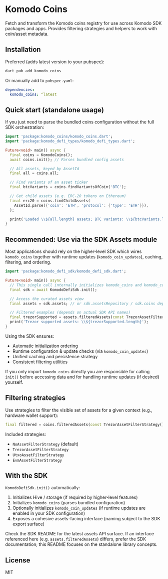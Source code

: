 # Komodo Coins

Fetch and transform the Komodo coins registry for use across Komodo SDK packages and apps. Provides filtering strategies and helpers to work with coin/asset metadata.

## Installation

Preferred (adds latest version to your pubspec):

```sh
dart pub add komodo_coins
```

Or manually add to `pubspec.yaml`:

```yaml
dependencies:
  komodo_coins: ^latest
```

## Quick start (standalone usage)

If you just need to parse the bundled coins configuration without the full SDK orchestration:

```dart
import 'package:komodo_coins/komodo_coins.dart';
import 'package:komodo_defi_types/komodo_defi_types.dart';

Future<void> main() async {
  final coins = KomodoCoins();
  await coins.init(); // Parses bundled config assets

  // All assets, keyed by AssetId
  final all = coins.all;

  // Find variants of an asset ticker
  final btcVariants = coins.findVariantsOfCoin('BTC');

  // Get child assets (e.g. ERC‑20 tokens on Ethereum)
  final erc20 = coins.findChildAssets(
    AssetId.parse({'coin': 'ETH', 'protocol': {'type': 'ETH'}}),
  );

  print('Loaded \\${all.length} assets; BTC variants: \\${btcVariants.length}; ERC20 children: \\${erc20.length}');
}
```

## Recommended: Use via the SDK Assets module

Most applications should rely on the higher-level SDK which wires `komodo_coins` together with runtime updates (`komodo_coin_updates`), caching, filtering, and ordering.

```dart
import 'package:komodo_defi_sdk/komodo_defi_sdk.dart';

Future<void> main() async {
  // This single call internally initializes komodo_coins and komodo_coin_updates (when enabled)
  final sdk = await KomodoDefiSdk.init();

  // Access the curated assets view
  final assets = sdk.assets; // or sdk.assetsRepository / sdk.coins depending on exposed API

  // Filtered examples (depends on actual SDK API names)
  final trezorSupported = assets.filteredAssets(const TrezorAssetFilterStrategy());
  print('Trezor supported assets: \\${trezorSupported.length}');
}
```

Using the SDK ensures:
- Automatic initialization ordering
- Runtime configuration & update checks (via `komodo_coin_updates`)
- Unified caching and persistence strategy
- Consistent filtering utilities

If you only import `komodo_coins` directly you are responsible for calling `init()` before accessing data and for handling runtime updates (if desired) yourself.

## Filtering strategies

Use strategies to filter the visible set of assets for a given context (e.g., hardware wallet support):

```dart
final filtered = coins.filteredAssets(const TrezorAssetFilterStrategy());
```

Included strategies:
- `NoAssetFilterStrategy` (default)
- `TrezorAssetFilterStrategy`
- `UtxoAssetFilterStrategy`
- `EvmAssetFilterStrategy`

## With the SDK

`KomodoDefiSdk.init()` automatically:
1. Initializes Hive / storage (if required by higher-level features)
2. Initializes `komodo_coins` (parses bundled configuration)
3. Optionally initializes `komodo_coin_updates` (if runtime updates are enabled in your SDK configuration)
4. Exposes a cohesive assets-facing interface (naming subject to the SDK export surface)

Check the SDK README for the latest assets API surface. If an interface referenced here (e.g. `assets.filteredAssets`) differs, prefer the SDK documentation; this README focuses on the standalone library concepts.

## License

MIT